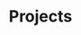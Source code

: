 ---
# file: !my-blog.md
layout: list
title: Projects
slug: projects
menu: true
permalink: /projects/
order: 5
sitemap: false
description: >
    Some Projects or Publication.         

# accent_color: rgb(38,139,210)
accent_image: /assets/img/sidebar-bg3.jpg
#   background: rgb(32,32,32)
#   overlay:    false
---